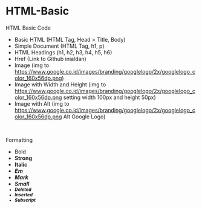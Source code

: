 # HTML-Basic
HTML Basic Code

- Basic HTML (HTML Tag, Head > Title, Body)
- Simple Document (HTML Tag, h1, p)
- HTML Headings (h1, h2, h3, h4, h5, h6)
- Href (Link to Github inialdan)
- Image (img to https://www.google.co.id/images/branding/googlelogo/2x/googlelogo_color_160x56dp.png)
- Image with Width and Height (img to https://www.google.co.id/images/branding/googlelogo/2x/googlelogo_color_160x56dp.png setting width 100px and height 50px)
- Image with Alt (img to https://www.google.co.id/images/branding/googlelogo/2x/googlelogo_color_160x56dp.png Alt Google Logo)
<br>

Formatting
- Bold <b>
- Strong <strong>
- Italic <i>
- Em <em>
- Mark <mark>
- Small <small>
- Deleted <del>
- Inserted <ins>
- Subscript <sub>